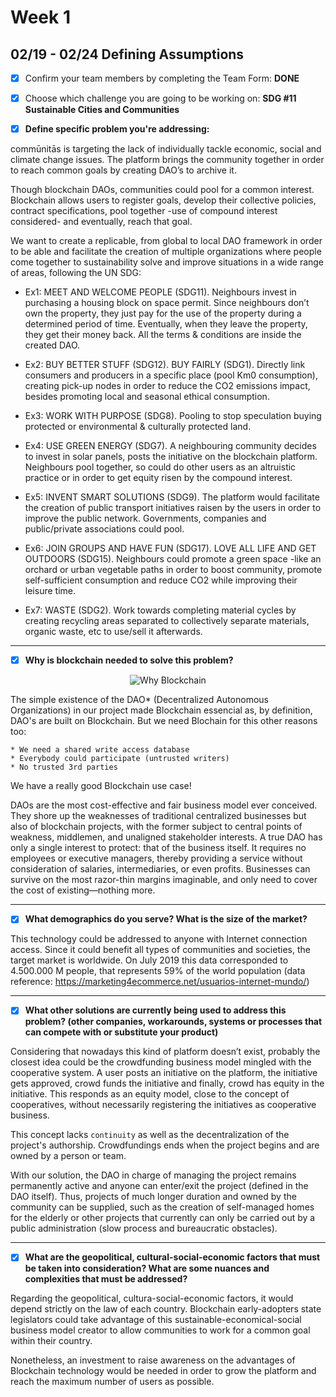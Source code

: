 # Week 1

## 02/19 - 02/24 Defining Assumptions

- [x] Confirm your team members by completing the Team Form: **DONE**
- [x] Choose which challenge you are going to be working on: **SDG #11 Sustainable Cities and Communities**

 - [x] **Define specific problem you're addressing:**

commūnitās is targeting the lack of individually tackle economic, social and climate change issues. The platform brings the community together in order to reach common goals by creating DAO’s to archive it.  

Though blockchain DAOs, communities could pool for a common interest. Blockchain allows users to register goals, develop their collective policies, contract specifications, pool together -use of compound interest considered- and eventually, reach that goal.  

We want to create a replicable, from global to local DAO framework in order to be able and facilitate the creation of multiple organizations where people come together to sustainability solve and improve situations in a wide range of areas, following the UN SDG: 

* Ex1: MEET AND WELCOME PEOPLE (SDG11). Neighbours invest in purchasing a housing block on space permit. Since neighbours don’t own the property, they just pay for the use of the property during a determined period of time. Eventually, when they leave the property, they get their money back. All the terms & conditions are inside the created DAO.

* Ex2: BUY BETTER STUFF (SDG12). BUY FAIRLY (SDG1). Directly link consumers and producers in a specific place (pool Km0 consumption), creating pick-up nodes in order to reduce the CO2 emissions impact, besides promoting local and seasonal ethical consumption. 

* Ex3: WORK WITH PURPOSE (SDG8). Pooling to stop speculation buying protected or environmental & culturally protected land. 

* Ex4: USE GREEN ENERGY (SDG7).  A neighbouring community decides to invest in solar panels, posts the initiative on the blockchain platform. Neighbours pool together, so could do other users as an altruistic practice or in order to get equity risen by the compound interest.

* Ex5: INVENT SMART SOLUTIONS (SDG9). The platform would facilitate the creation of public transport initiatives raisen by the users in order to improve the public network. Governments, companies and public/private associations could pool. 

* Ex6: JOIN GROUPS AND HAVE FUN (SDG17). LOVE ALL LIFE AND GET OUTDOORS (SDG15). Neighbours could promote a green space -like an orchard or urban vegetable paths in order to boost community, promote self-sufficient consumption and reduce CO2 while improving their leisure time. 

* Ex7: WASTE (SDG2). Work towards completing material cycles by creating recycling areas separated to collectively separate materials, organic waste, etc to use/sell it afterwards.  

---

 - [x] **Why is blockchain needed to solve this problem?**

<p align="center">
  <img src="../img/use_blochain.png" alt="Why Blockchain">
</p>

The simple existence of the DAO* (Decentralized Autonomous Organizations) in our project made Blockchain essencial as, by definition, DAO's are built on Blockchain. But we need Blochain for this other reasons too:

	* We need a shared write access database
	* Everybody could participate (untrusted writers)
	* No trusted 3rd parties

We have a really good Blockchain use case!

DAOs are the most cost-effective and fair business model ever conceived. They shore up the weaknesses of traditional centralized businesses but also of blockchain projects, with the former subject to central points of weakness, middlemen, and unaligned stakeholder interests. A true DAO has only a single interest to protect: that of the business itself. It requires no employees or executive managers, thereby providing a service without consideration of salaries, intermediaries, or even profits. Businesses can survive on the most razor-thin margins imaginable, and only need to cover the cost of existing—nothing more.

---

 - [x] **What demographics do you serve? What is the size of the market?**

This technology could be addressed to anyone with Internet connection access. Since it could benefit all types of communities and societies, the target market is worldwide. 
On July 2019 this data corresponded to 4.500.000 M people, that represents 59% of the world population (data reference: https://marketing4ecommerce.net/usuarios-internet-mundo/) 

---

 - [x] **What other solutions are currently being used to address this problem? (other companies, workarounds, 
systems or processes that can compete with or substitute your product)**

Considering that nowadays this kind of platform doesn’t exist, probably the closest idea could be the crowdfunding business model mingled with the cooperative system. 
A user posts an initiative on the platform, the initiative gets approved, crowd funds the initiative and finally, crowd has equity in the initiative. This responds as an equity model, close to the concept of cooperatives, without necessarily registering the initiatives as cooperative business.  

This concept lacks `continuity` as well as the decentralization of the project's authorship. Crowdfundings ends when the project begins and are owned by a person or team.

With our solution, the DAO in charge of managing the project remains permanently active and anyone can enter/exit the project (defined in the DAO itself). Thus, projects of much longer duration and owned by the community can be supplied, such as the creation of self-managed homes for the elderly or other projects that currently can only be carried out by a public administration (slow process and bureaucratic obstacles).

---

 - [x] **What are the geopolitical, cultural-social-economic factors that must be taken into consideration? What are some nuances and complexities that must be addressed?**

Regarding the geopolitical, cultura-social-economic factors, it would depend strictly on the law of each country. Blockchain early-adopters state legislators could take advantage of this sustainable-economical-social business model creator to allow communities to work for a common goal within their country. 

Nonetheless, an investment to raise awareness on the advantages of Blockchain technology would be needed in order to grow the platform and reach the maximum number of users as possible. 

